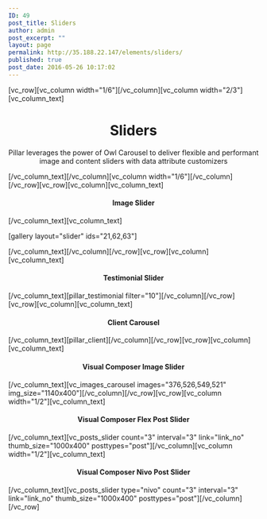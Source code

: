 ```yaml
---
ID: 49
post_title: Sliders
author: admin
post_excerpt: ""
layout: page
permalink: http://35.188.22.147/elements/sliders/
published: true
post_date: 2016-05-26 10:17:02
---
```

[vc_row][vc_column width="1/6"][/vc_column][vc_column width="2/3"][vc_column_text]
<h1 style="text-align: center;">Sliders</h1>
<p class="lead" style="text-align: center;">Pillar leverages the power of Owl Carousel to deliver flexible and performant image and content sliders with data attribute customizers</p>
[/vc_column_text][/vc_column][vc_column width="1/6"][/vc_column][/vc_row][vc_row][vc_column][vc_column_text]
<h4 style="text-align: center;">Image Slider</h4>
[/vc_column_text][vc_column_text]

[gallery layout="slider" ids="21,62,63"]

[/vc_column_text][/vc_column][/vc_row][vc_row][vc_column][vc_column_text]
<h4 style="text-align: center;">Testimonial Slider</h4>
[/vc_column_text][pillar_testimonial filter="10"][/vc_column][/vc_row][vc_row][vc_column][vc_column_text]
<h4 style="text-align: center;">Client Carousel</h4>
[/vc_column_text][pillar_client][/vc_column][/vc_row][vc_row][vc_column][vc_column_text]
<h4 style="text-align: center;">Visual Composer Image Slider</h4>
[/vc_column_text][vc_images_carousel images="376,526,549,521" img_size="1140x400"][/vc_column][/vc_row][vc_row][vc_column width="1/2"][vc_column_text]
<h4 style="text-align: center;">Visual Composer Flex Post Slider</h4>
[/vc_column_text][vc_posts_slider count="3" interval="3" link="link_no" thumb_size="1000x400" posttypes="post"][/vc_column][vc_column width="1/2"][vc_column_text]
<h4 style="text-align: center;">Visual Composer Nivo Post Slider</h4>
[/vc_column_text][vc_posts_slider type="nivo" count="3" interval="3" link="link_no" thumb_size="1000x400" posttypes="post"][/vc_column][/vc_row]